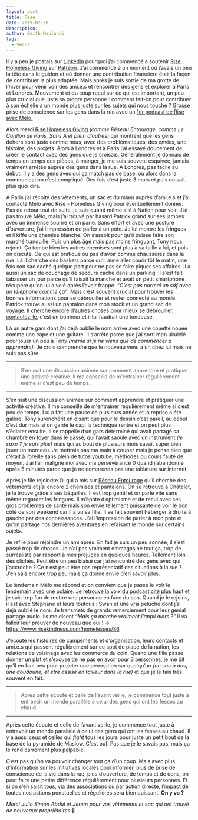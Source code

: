 ```yaml
---
layout: post
title: Rise
date: 2019-02-20
description:
author: Edith Maulandi
tags:
  - Vecus
---
```


Il y a peu je postais sur <a href="https://www.linkedin.com/posts/edith-m-12329070_partage-aezchange-empowerment-activity-6498126259623723008-6Ivh" target="_blank">Linkedin</a> pourquoi j’ai commencé à soutenir <a href="https://www.risekindness.com/" target="_blank">Rise Homeless Giving</a> sur <a href="https://www.patreon.com/allanballester" target="_blank">Patreon</a>. J’ai commencé à un moment où j’avais un peu la tête dans le guidon et où donner une contribution financière était la façon de contribuer la plus adaptée. Mais après je suis sortie de ma grotte de l’hiver pour venir voir des ami.e.s et rencontrer des gens et explorer à Paris et Londres. Mouvement et du coup recul sur ce qui est important, un peu plus crucial que juste sa propre personne : comment fait-on pour contribuer à son échelle à un monde plus juste sur les sujets qui nous touche ? Grosse prise de conscience sur les gens dans la rue avec un <a href="https://anchor.fm/the-bike…/…/1---Melo---Les-Vtements-e33f5i" target="_blank">1er podcast de Rise avec Mélo.</a>

Alors merci <a href="https://www.risekindness.com/" target="_blank">Rise Homeless Giving</a> *(comme Réseau Entourage, comme Le Carillon de Paris, Sans A et plein d’autres)* qui montrent que les gens dehors sont juste comme nous, avec des problématiques, des envies, une histoire, des projets. Alors à Londres et à Paris j’ai essayé doucement de créer le contact avec des gens que je croisais. Généralement je donnais de temps en temps des pièces, à manger, je me suis souvent esquivée, jamais vraiment arrêtée auprès des gens dans la rue. A Londres, pas facile au début. Il y a des gens avec qui ça match pas de base, ou alors dans la communication c’est compliqué. Des fois c’est juste 3 mots et puis on sait plus quoi dire.

A Paris j’ai récolté des vêtements, un sac et du miam auprès d’ami.e.s et j’ai contacté Mélo avec Rise - Homeless Giving pour éventuellement donner. Pas de retour tout de suite, je suis quand même allé à Nation pour voir. J’ai pas trouvé Mélo, mais j’ai trouvé par hasard Patrick grand sur ses jambes avec un immense sourire et on parle. Sans effort et avec une posture d’ouverture, j’ai l’impression de parler à un pote. Je lui montre les fringues et il kiffe une chemise blanche. On s’assoit pour qu’il puisse faire son marché tranquille. Puis un plus âgé mais pas moins fringuant, Tony nous rejoint. Ça tombe bien les autres chemises sont plus à sa taille à lui, et puis on discute. Ce qui est pratique ou pas d’avoir comme chaussures dans la rue. Là il cherche des baskets parce qu’il aime aller courir tôt le matin, une fois son sac caché quelque part pour ne pas se faire piquer ses affaires. Il a aussi un sac de couchage de secours caché dans un parking. Il s’est fait tabasser un jour parce qu’il faisait la manche et avait un petit smartphone récupéré qu’on lui a volé après l’avoir frappé. *“C’est pas normal un sdf avec un téléphone comme ça”*. Mais c’est souvent crucial pour trouver les bonnes informations pour se débrouiller et rester connecté au monde. Patrick trouve aussi un pantalon dans mon stock et un grand sac de voyage. Il cherche encore d’autres choses pour mieux se débrouiller, <a href="https://www.risekindness.com/homelesses/106" target="_blank">contactez-le</a>, c’est un bonheur et il lui faudrait une tondeuse.

Là un autre gars dont j’ai déjà oublié le nom arrive avec une couette nouée comme une cape et une guitare. Il s’arrête parce que j’ai sorti mon ukulélé pour jouer un peu à Tony *(même si je ne viens que de commencer à apprendre)*. Je crois comprendre que le nouveau venu a un chez lui mais ne suis pas sûre.
<hr/>
<blockquote>
  <p>S’en suit une discussion animée sur comment apprendre et pratiquer une activité créative. Il me conseille de m'entraîner régulièrement même si c’est peu de temps.</p>
</blockquote>
<hr/>

S’en suit une discussion animée sur comment apprendre et pratiquer une activité créative. Il me conseille de m'entraîner régulièrement même si c’est peu de temps. Lui a fait une pause de plusieurs année et la reprise a été galère. Tony surenchérit en disant que pour le dessin c’est pareil, au début c’est dur mais si on garde le cap, la technique rentre et on peut plus s’éclater ensuite. Il se rappelle d’un gars déterminé qui avait partagé sa chambre en foyer dans le passé, qui l’avait saoulé avec un instrument *(le saxo ? je sais plus)* mais qui au bout de plusieurs mois savait super bien jouer un morceau. Je mettrais pas ma main à couper mais je pense bien que c’était à l’oreille sans plein de tutos youtube, méthodes ou cours faute de moyen. J’ai l’air maligne moi avec ma persévérance 0 quand j’abandonne après 5 minutes parce que je ne comprends pas une tablature sur internet.

Après je file rejoindre O. qui a mis sur <a href="https://www.entourage.social/" target="_blank">Réseau Entourage</a> qu’il cherche des vêtements et j’ai encore 2 chemises et pantalons. On se retrouve à Châtelet, je le trouve grâce à ses béquilles. Il est trop gentil et on parle vite sans même regarder les fringues. Il m’épate d’optimisme et de recul avec ses gros problèmes de santé mais son envie tellement puissante de voir le bon côté de son weekend car il a vu sa fille. Il se fait souvent héberger à droite à gauche par des connaissances. J’ai l’impression de parler à mon pote et qu’on partage nos dernières aventures en refaisant le monde sur certains sujets.

Je refile pour rejoindre un ami après. En fait je suis un peu sonnée, il s’est passé trop de choses. Je n’ai pas vraiment emmagasiné tout ça, trop de surréaliste par rapport à mes préjugés en quelques heures. Tellement loin des clichés. Peut être un peu biaisé car j’ai rencontré des gens avec qui j'accroche ? Ce n’est peut être pas représentatif des situations à la rue ? J’en sais encore trop peu mais ça donne envie d’en savoir plus.

Le lendemain Mélo me répond et on convient que je passe le voir le lendemain avec une polaire. Je retrouve la voix du podcast cité plus haut et je suis trop fan de mettre une personne en face du son. Quand je le rejoins, il est avec Stéphane et leurs toutous : Swan et une vrai peluche dont j’ai déjà oublié le nom. Je transmets de grands remerciement pour leur génial partage audio. Ils me disent *“Mais ça marche vraiment l’appli alors ?”* Il va falloir leur prouver de nouveau que oui ! -> https://www.risekindness.com/homelesses/86

J’écoute les histoires de campements et d’organisation, leurs contacts et ami.e.s qui passent régulièrement sur ce spot de place de la nation, les relations de voisinage avec les commerce du coin. Quand une fille passe donner un plat et s’excuse de ne pas en avoir pour 3 personnes, je me dit qu’il en faut peu pour projeter une perception sur quelqu’un *(un sac à dos, une doudoune, et être assise en tailleur dans la rue)* et que je le fais très souvent en fait.

<hr/>
<blockquote>
  <p>Après cette écoute et celle de l’avant veille, je commence tout juste à entrevoir un monde parallèle à celui des gens qui ont les fesses au chaud.</p>
</blockquote>
<hr/>

Après cette écoute et celle de l’avant veille, je commence tout juste à entrevoir un monde parallèle à celui des gens qui ont les fesses au chaud. Il y a aussi ceux et celles qui *fight* tous les jours pour juste un petit bout de la base de la pyramide de Maslow. C’est ouf. Pas que je le savais pas, mais ça le rend carrément plus palpable.

C’est pas qu’on va pouvoir changer tout ça d’un coup. Mais avec plus d’information sur les initiatives locales pour informer, plus de prise de conscience de la vie dans la rue, plus d’ouverture, de temps et de dons, on peut faire une petite différence régulièrement pour plusieurs personnes. Et si on s’en saisit tous, via des associations ou par action directe, l’impact de toutes nos actions ponctuelles et régulières sera bien puissant. **On y va ?**

*Merci Julie Simon Abdul et Jerem pour vos vêtements et sac qui ont trouvé de nouveaux propriétaires* 💛
